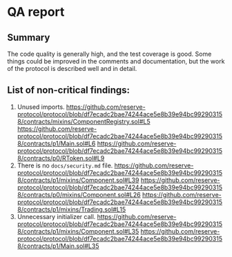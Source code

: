 # QA report

## Summary
The code quality is generally high, and the test coverage is good. Some things could be improved in the comments and documentation, but the work of the protocol is described well and in detail.

## List of non-critical findings:
1. Unused imports.
https://github.com/reserve-protocol/protocol/blob/df7ecadc2bae74244ace5e8b39e94bc992903158/contracts/mixins/ComponentRegistry.sol#L5
https://github.com/reserve-protocol/protocol/blob/df7ecadc2bae74244ace5e8b39e94bc992903158/contracts/p1/Main.sol#L6
https://github.com/reserve-protocol/protocol/blob/df7ecadc2bae74244ace5e8b39e94bc992903158/contracts/p0/RToken.sol#L9
2. There is no `docs/security.md` file.
https://github.com/reserve-protocol/protocol/blob/df7ecadc2bae74244ace5e8b39e94bc992903158/contracts/p1/mixins/Component.sol#L39
https://github.com/reserve-protocol/protocol/blob/df7ecadc2bae74244ace5e8b39e94bc992903158/contracts/p0/mixins/Component.sol#L26
https://github.com/reserve-protocol/protocol/blob/df7ecadc2bae74244ace5e8b39e94bc992903158/contracts/p1/mixins/Trading.sol#L15
3. Unnecessary initializer call.
https://github.com/reserve-protocol/protocol/blob/df7ecadc2bae74244ace5e8b39e94bc992903158/contracts/p1/mixins/Component.sol#L35
https://github.com/reserve-protocol/protocol/blob/df7ecadc2bae74244ace5e8b39e94bc992903158/contracts/p1/Main.sol#L35